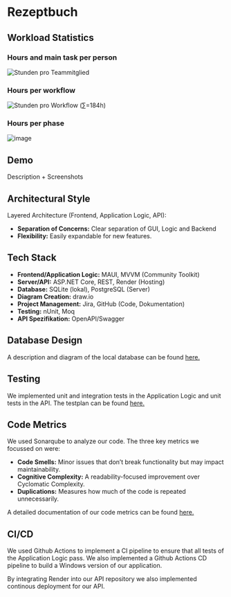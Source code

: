 # Rezeptbuch

## Workload Statistics
### Hours and main task per person
![Stunden pro Teammitglied](https://github.com/user-attachments/assets/08bc2bef-0017-4e99-9077-f5c20b47eaa4)


### Hours per workflow
![Stunden pro Workflow  (∑=184h)](https://github.com/user-attachments/assets/0118ced9-892e-4f3d-b918-51ffacd1cfb3)

### Hours per phase
![image](https://github.com/user-attachments/assets/d9eda9e8-1246-4103-8049-9b0cac1548f6)


## Demo
Description + Screenshots



## Architectural Style
Layered Architecture (Frontend, Application Logic, API):
 - **Separation of Concerns:** Clear separation of GUI, Logic and Backend
 - **Flexibility:** Easily expandable for new features.

## Tech Stack
- **Frontend/Application Logic:** MAUI, MVVM (Community Toolkit)
- **Server/API:** ASP.NET Core, REST, Render (Hosting)
- **Database:** SQLite (lokal), PostgreSQL (Server)
- **Diagram Creation:** draw.io
- **Project Management:** Jira, GitHub (Code, Dokumentation)
- **Testing:** nUnit, Moq
- **API Spezifikation:** OpenAPI/Swagger

## Database Design
A description and diagram of the local database can be found [here.](https://github.com/Rezeptbuch-Team/Rezeptbuch/blob/main/docs/DataStorageConcept.md#local-db)

## Testing
We implemented unit and integration tests in the Application Logic and unit tests in the API.
The testplan can be found [here.](https://github.com/Rezeptbuch-Team/Rezeptbuch/blob/main/docs/Testplan.md)

## Code Metrics
We used Sonarqube to analyze our code.
The three key metrics we focussed on were:
- **Code Smells:** Minor issues that don’t break functionality but may impact maintainability.
- **Cognitive Complexity:** A readability-focused improvement over Cyclomatic Complexity.
- **Duplications:** Measures how much of the code is repeated unnecessarily.

A detailed documentation of our code metrics can be found [here.](https://github.com/Rezeptbuch-Team/Rezeptbuch/blob/main/docs/CodeMetrics.md)

## CI/CD
We used Github Actions to implement a CI pipeline to ensure that all tests of the Application Logic pass.
We also implemented a Github Actions CD pipeline to build a Windows version of our application.

By integrating Render into our API repository we also implemented continous deployment for our API.
